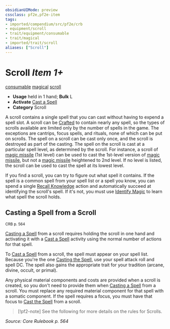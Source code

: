 ```yaml
---
obsidianUIMode: preview
cssclass: pf2e,pf2e-item
tags:
- imported/compendium/src/pf2e/crb
- equipment/scroll
- trait/equipment/consumable
- trait/magical
- imported/trait/scroll
aliases: ["Scroll"]
---
```

# Scroll *Item 1+*  
[consumable](consumable.md)  [magical](magical.md)  [scroll](rules/traits/scroll.md)  

- **Usage** held in 1 hand; **Bulk** L
- **Activate** [Cast a Spell](cast-a-spell.md)
- **Category** Scroll

A scroll contains a single spell that you can cast without having to expend a spell slot. A scroll can be [Crafted](craft.md) to contain nearly any spell, so the types of scrolls available are limited only by the number of spells in the game. The exceptions are cantrips, focus spells, and rituals, none of which can be put on scrolls. The spell on a scroll can be cast only once, and the scroll is destroyed as part of the casting. The spell on the scroll is cast at a particular spell level, as determined by the scroll. For instance, a scroll of [magic missile](../../spells/magic-missile.md) (1st level) can be used to cast the 1st-level version of [magic missile](../../spells/magic-missile.md), but not a [magic missile](../../spells/magic-missile.md) heightened to 2nd level. If no level is listed, the scroll can be used to cast the spell at its lowest level.

If you find a scroll, you can try to figure out what spell it contains. If the spell is a common spell from your spell list or a spell you know, you can spend a single [Recall Knowledge](recall-knowledge.md) action and automatically succeed at identifying the scroll's spell. If it's not, you must use [Identify Magic](identify-magic.md) to learn what spell the scroll holds.

## Casting a Spell from a Scroll
<sup>CRB p. 564</sup>

[Casting a Spell](cast-a-spell.md) from a scroll requires holding the scroll in one hand and activating it with a [Cast a Spell](cast-a-spell.md) activity using the normal number of actions for that spell.

To [Cast a Spell](cast-a-spell.md) from a scroll, the spell must appear on your spell list. Because you're the one [Casting the Spell](cast-a-spell.md), use your spell attack roll and spell DC. The spell also gains the appropriate trait for your tradition (arcane, divine, occult, or primal).

Any physical material components and costs are provided when a scroll is created, so you don't need to provide them when [Casting a Spell](cast-a-spell.md) from a scroll. You must replace any required material component for that spell with a somatic component. If the spell requires a focus, you must have that focus to [Cast the Spell](cast-a-spell.md) from a scroll.

> [!pf2-note]
> See the following for more details on the rules for Scrolls.

*Source: Core Rulebook p. 564*